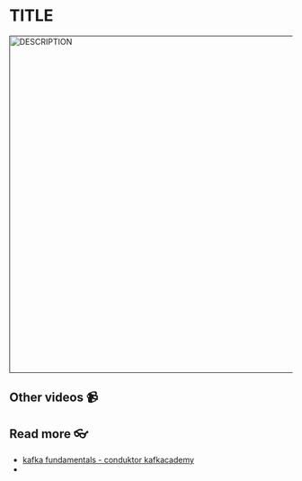 # TITLE

<a href="" target="_blank">
  <img src="https://github.com/kokchun/assets/blob/main/FOLDER_NAME/.png?raw=true" alt="DESCRIPTION" width="600">
</a>



## Other videos 📹

## Read more 👓

- [kafka fundamentals - conduktor kafkacademy](https://learn.conduktor.io/kafka/kafka-fundamentals/)
- 